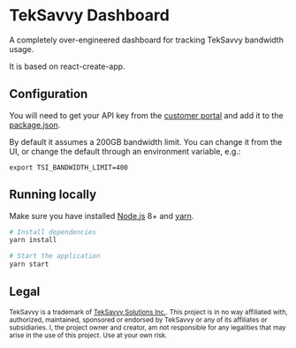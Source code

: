 # TekSavvy Dashboard

A completely over-engineered dashboard for tracking TekSavvy bandwidth usage.

It is based on react-create-app.


## Configuration

You will need to get your API key from the [customer portal](https://myaccount.teksavvy.com/ApiKey/ApiKeyManagement) and
add it to the [package.json](/package.json#L26).

By default it assumes a 200GB bandwidth limit. You can change it from the UI,
or change the default through an environment variable, e.g.:

`export TSI_BANDWIDTH_LIMIT=400`


## Running locally

Make sure you have installed [Node.js](https://nodejs.org/) 8+ and [yarn](https://yarnpkg.com/).

```sh
# Install dependencies
yarn install

# Start the application
yarn start
```

## Legal

<sub>TekSavvy is a trademark of [TekSavvy Solutions Inc.](https://teksavvy.com/).
This project is in no way affiliated with, authorized, maintained, sponsored or endorsed by TekSavvy or any of its affiliates or subsidiaries. I, the project owner and creator, am not responsible for any legalities that may arise in the use of this project. Use at your own risk. </sub>
